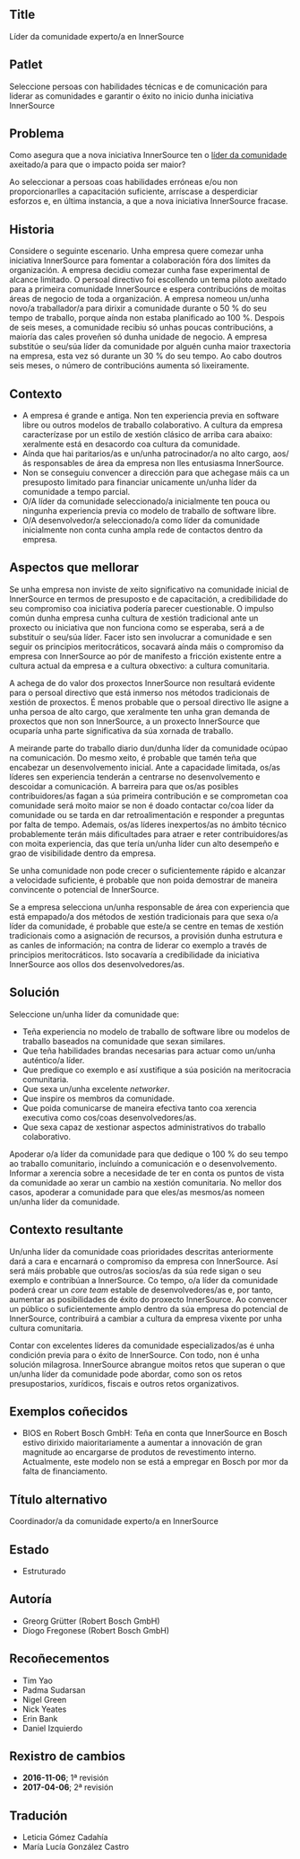 ## Title

Líder da comunidade experto/a en InnerSource

## Patlet

Seleccione persoas con habilidades técnicas e de comunicación para liderar as comunidades e garantir o éxito no inicio dunha iniciativa InnerSource

## Problema

Como asegura que a nova iniciativa InnerSource ten o [líder da comunidade](http://www.artofcommunityonline.org/) axeitado/a para que o impacto poida ser maior?

Ao seleccionar a persoas coas habilidades erróneas e/ou non proporcionarlles a capacitación suficiente, arríscase a desperdiciar esforzos e, en última instancia, a que a nova iniciativa InnerSource fracase.

## Historia

Considere o seguinte escenario. Unha empresa quere comezar unha iniciativa InnerSource para fomentar a colaboración fóra dos límites da organización. A empresa decidiu comezar cunha fase experimental de alcance limitado. O persoal directivo foi escollendo un tema piloto axeitado para a primeira comunidade InnerSource e espera contribucións de moitas áreas de negocio de toda a organización. A empresa nomeou un/unha novo/a traballador/a para dirixir a comunidade durante o 50 % do seu tempo de traballo, porque aínda non estaba planificado ao 100 %. Despois de seis meses, a comunidade recibiu só unhas poucas contribucións, a maioría das cales proveñen só dunha unidade de negocio. A empresa substitúe o seu/súa líder da comunidade por alguén cunha maior traxectoria na empresa, esta vez só durante un 30 % do seu tempo. Ao cabo doutros seis meses, o número de contribucións aumenta só lixeiramente.

## Contexto

- A empresa é grande e antiga. Non ten experiencia previa en software libre ou outros modelos de traballo colaborativo. A cultura da empresa caracterízase por un estilo de xestión clásico de arriba cara abaixo: xeralmente está en desacordo coa cultura da comunidade.
- Aínda que hai paritarios/as e un/unha patrocinador/a no alto cargo, aos/ás responsables de área da empresa non lles entusiasma InnerSource.
- Non se conseguiu convencer a dirección para que achegase máis ca un presuposto limitado para financiar unicamente un/unha líder da comunidade a tempo parcial.
- O/A líder da comunidade seleccionado/a inicialmente ten pouca ou ningunha experiencia previa co modelo de traballo de software libre.
- O/A desenvolvedor/a seleccionado/a como líder da comunidade inicialmente non conta cunha ampla rede de contactos dentro da empresa.

## Aspectos que mellorar

Se unha empresa non inviste de xeito significativo na comunidade inicial de InnerSource en termos de presuposto e de capacitación, a credibilidade do seu compromiso coa iniciativa podería parecer cuestionable. O impulso común dunha empresa cunha cultura de xestión tradicional ante un proxecto ou iniciativa que non funciona como se esperaba, será a de substituír o seu/súa líder. Facer isto sen involucrar a comunidade e sen seguir os principios meritocráticos, socavará aínda máis o compromiso da empresa con InnerSource ao pór de manifesto a fricción existente entre a cultura actual da empresa e a cultura obxectivo: a cultura comunitaria.

A achega de do valor dos proxectos InnerSource non resultará evidente para o persoal directivo que está inmerso nos métodos tradicionais de xestión de proxectos. É menos probable que o persoal directivo lle asigne a unha persoa de alto cargo, que xeralmente ten unha gran demanda de proxectos que non son InnerSource, a un proxecto InnerSource que ocuparía unha parte significativa da súa xornada de traballo.

A meirande parte do traballo diario dun/dunha líder da comunidade ocúpao na comunicación. Do mesmo xeito, é probable que tamén teña que encabezar un desenvolvemento inicial. Ante a capacidade limitada, os/as líderes sen experiencia tenderán a centrarse no desenvolvemento e descoidar a comunicación. A barreira para que os/as posibles contribuidores/as fagan a súa primeira contribución e se comprometan coa comunidade será moito maior se non é doado contactar co/coa líder da comunidade ou se tarda en dar retroalimentación e responder a preguntas por falta de tempo. Ademais, os/as líderes inexpertos/as no ámbito técnico probablemente terán máis dificultades para atraer e reter contribuidores/as con moita experiencia, das que tería un/unha líder cun alto desempeño e grao de visibilidade dentro da empresa.

Se unha comunidade non pode crecer o suficientemente rápido e alcanzar a velocidade suficiente, é probable que non poida demostrar de maneira convincente o potencial de InnerSource.

Se a empresa selecciona un/unha responsable de área con experiencia que está empapado/a dos métodos de xestión tradicionais para que sexa o/a líder da comunidade, é probable que este/a se centre en temas de xestión tradicionais como a asignación de recursos, a provisión dunha estrutura e as canles de información; na contra de liderar co exemplo a través de principios meritocráticos. Isto socavaría a credibilidade da iniciativa InnerSource aos ollos dos desenvolvedores/as.

## Solución

Seleccione un/unha líder da comunidade que:

- Teña experiencia no modelo de traballo de software libre ou modelos de traballo baseados na comunidade que sexan similares.
- Que teña habilidades brandas necesarias para actuar como un/unha auténtico/a líder.
- Que predique co exemplo e así xustifique a súa posición na meritocracia comunitaria.
- Que sexa un/unha excelente *networker*.
- Que inspire os membros da comunidade.
- Que poida comunicarse de maneira efectiva tanto coa xerencia executiva como cos/coas desenvolvedores/as.
- Que sexa capaz de xestionar aspectos administrativos do traballo colaborativo.

Apoderar o/a líder da comunidade para que dedique o 100 % do seu tempo ao traballo comunitario, incluíndo a comunicación e o desenvolvemento. Informar a xerencia sobre a necesidade de ter en conta os puntos de vista da comunidade ao xerar un cambio na xestión comunitaria. No mellor dos casos, apoderar a comunidade para que eles/as mesmos/as nomeen un/unha líder da comunidade.

## Contexto resultante

Un/unha líder da comunidade coas prioridades descritas anteriormente dará a cara e encarnará o compromiso da empresa con InnerSource. Así será máis probable que outros/as socios/as da súa rede sigan o seu exemplo e contribúan a InnerSource. Co tempo, o/a líder da comunidade poderá crear un *core team* estable de desenvolvedores/as e, por tanto, aumentar as posibilidades de éxito do proxecto InnerSource. Ao convencer un público o suficientemente amplo dentro da súa empresa do potencial de InnerSource, contribuirá a cambiar a cultura da empresa vixente por unha cultura comunitaria.

Contar con excelentes líderes da comunidade especializados/as é unha condición previa para o éxito de InnerSource. Con todo, non é unha solución milagrosa. InnerSource abrangue moitos retos que superan o que un/unha líder da comunidade pode abordar, como son os retos presupostarios, xurídicos, fiscais e outros retos organizativos.

## Exemplos coñecidos

- BIOS en Robert Bosch GmbH: Teña en conta que InnerSource en Bosch estivo dirixido maioritariamente a aumentar a innovación de gran magnitude ao encargarse de produtos de revestimento interno. Actualmente, este modelo non se está a empregar en Bosch por mor da falta de financiamento.

## Título alternativo

Coordinador/a da comunidade experto/a en InnerSource

## Estado

- Estruturado

## Autoría

- Greorg Grütter (Robert Bosch GmbH)
- Diogo Fregonese (Robert Bosch GmbH)

## Recoñecementos

- Tim Yao
- Padma Sudarsan
- Nigel Green
- Nick Yeates
- Erin Bank
- Daniel Izquierdo

## Rexistro de cambios

- **2016-11-06**; 1ª revisión
- **2017-04-06**; 2ª revisión

## Tradución

- Leticia Gómez Cadahía
- María Lucía González Castro
